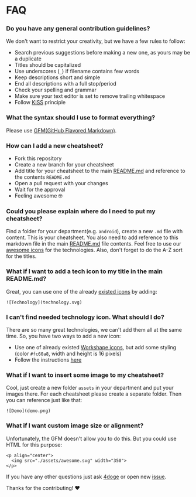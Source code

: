 # FAQ

### Do you have any general contribution guidelines?
We don't want to restrict your creativity, but we have a few rules to follow:
- Search previous suggestions before making a new one, as yours may be a duplicate
- Titles should be capitalized
- Use underscores (`_`) if filename contains few words
- Keep descriptions short and simple
- End all descriptions with a full stop/period
- Check your spelling and grammar
- Make sure your text editor is set to remove trailing whitespace
- Follow [KISS](https://en.wikipedia.org/wiki/KISS_principle) principle

### What the syntax should I use to format everything?
Please use [GFM(GitHub Flavored Markdown)](https://guides.github.com/features/mastering-markdown/#GitHub-flavored-markdown).


### How can I add a new cheatsheet?
- Fork this repository
- Create a new branch for your cheatsheet
- Add title for your cheatsheet to the main [README.md](../README.md) and reference to the contents `README.md`
- Open a pull request with your changes
- Wait for the approval
- Feeling awesome 🤓

### Could you please explain where do I need to put my cheatsheet?
Find a folder for your department(e.g. `android`), create a new `.md` file with content. This is your cheatsheet. You also need to add reference to this markdown file in the main [README.md](../README.md) file contents. Feel free to use our [awesome icons](../assets/icons/) for the technologies. Also, don't forget to do the A-Z sort for the titles.

### What if I want to add a tech icon to my title in the main README.md?
Great, you can use one of the already [existed icons](../assets/icons) by adding:
```
![Technology](technology.svg)
```

### I can't find needed technology icon. What should I do?
There are so many great technologies, we can't add them all at the same time. So, you have two ways to add a new icon:
- Use one of already existed [Workshape icons](http://workshape.github.io/tech-icons/index.html), but add some styling (color `#fc60a8`, width and height is 16 pixels)
- Follow the instructions [here](https://github.com/Workshape/tech-icons#build)

### What if I want to insert some image to my cheatsheet?
Cool, just create a new folder `assets` in your department and put your images there. For each cheatsheet please create a separate folder. Then you can reference just like that:
```
![Demo](demo.png)
```

### What if I want custom image size or alignment?
Unfortunately, the GFM doesn't allow you to do this. But you could use HTML for this purpose:
```
<p align="center">
  <img src="./assets/awesome.svg" width="350">
</p>
```

If you have any other questions just ask [4doge](https://github.com/4doge) or open new [issue](https://github.com/DB2-Limited/awesome-cheats/issues/new).

Thanks for the contributing! ❤️
